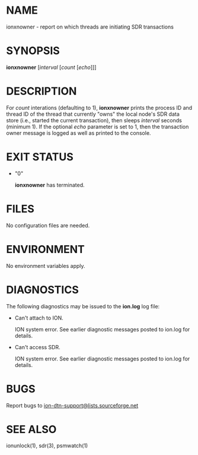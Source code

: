 # NAME

ionxnowner - report on which threads are initiating SDR transactions

# SYNOPSIS

**ionxnowner** \[_interval_ \[_count_ \[_echo_\]\]\]

# DESCRIPTION

For _count_ interations (defaulting to 1), **ionxnowner** prints the
process ID and thread ID of the thread that currently "owns" the 
local node's SDR data store (i.e., started the current transaction), then
sleeps _interval_ seconds (minimum 1).  If the optional _echo_ parameter
is set to 1, then the transaction owner message is logged as well as
printed to the console.

# EXIT STATUS

- "0"

    **ionxnowner** has terminated.

# FILES

No configuration files are needed.

# ENVIRONMENT

No environment variables apply.

# DIAGNOSTICS

The following diagnostics may be issued to the **ion.log** log file:

- Can't attach to ION.

    ION system error.  See earlier diagnostic messages posted to ion.log
    for details.

- Can't access SDR.

    ION system error.  See earlier diagnostic messages posted to ion.log
    for details.

# BUGS

Report bugs to <ion-dtn-support@lists.sourceforge.net>

# SEE ALSO

ionunlock(1), sdr(3), psmwatch(1)
